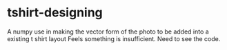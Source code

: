 # tshirt-designing
A numpy use in making the vector form of the photo to be added into a existing t shirt layout
Feels something is insufficient. Need to see the code.
